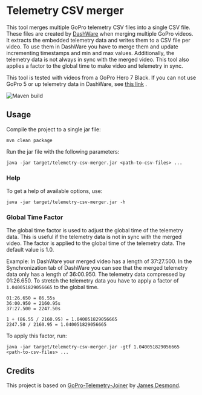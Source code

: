 # Telemetry CSV merger

This tool merges multiple GoPro telemetry CSV files into a single CSV file. These files are created
by [DashWare](http://www.dashware.net/) when merging multiple GoPro videos. It extracts the embedded telemetry data and
writes them to a CSV file per video. To use them in DashWare you have to merge them and update incrementing timestamps
and min and max values. Additionally, the telemetry data is not always in sync with the merged video. This tool also
applies a factor to the global time to make video and telemetry in sync.

This tool is tested with videos from a GoPro Hero 7 Black. If you can not use GoPro 5 or up telemetry data in DashWare,
see [this link](https://community.gopro.com/s/question/0D53b00008BtEN8CAN/hero-7-black-telemetry-not-showing-in-dashware-191)
.

![Maven build](https://github.com/dan-osterrath/telemetry-csv-merger/actions/workflows/maven.yml/badge.svg)

## Usage

Compile the project to a single jar file:

```shell
mvn clean package
```

Run the jar file with the following parameters:

```shell
java -jar target/telemetry-csv-merger.jar <path-to-csv-files> ...
```

### Help

To get a help of available options, use:

```shell
java -jar target/telemetry-csv-merger.jar -h
```

### Global Time Factor

The global time factor is used to adjust the global time of the telemetry data. This is useful if the telemetry data is
not in sync with the merged video. The factor is applied to the global time of the telemetry data. The default value is
1.0.

Example: In DashWare your merged video has a length of 37:27.500. In the Synchronization tab of DashWare you can see
that the merged telemetry data only has a length of 36:00.950. The telemetry data compressed by 01:26.650. To stretch
the telemetry data you have to apply a factor of `1.040051829056665` to the global time.

```
01:26.650 = 86.55s
36:00.950 = 2160.95s
37:27.500 = 2247.50s

1 + (86.55 / 2160.95) = 1.040051829056665
2247.50 / 2160.95 = 1.040051829056665
```

To apply this factor, run:

```shell
java -jar target/telemetry-csv-merger.jar -gtf 1.040051829056665 <path-to-csv-files> ...
```

## Credits

This project is based on [GoPro-Telemetry-Joiner](https://github.com/jamesdesmond/GoPro-Telemetry-Joiner)
by [James Desmond](https://github.com/jamesdesmond).
